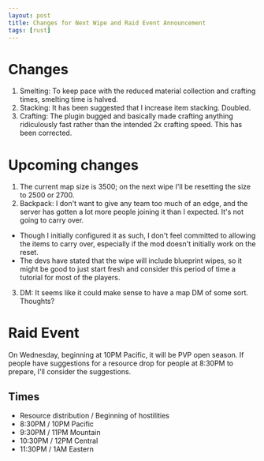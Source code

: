 ```yaml
---
layout: post
title: Changes for Next Wipe and Raid Event Announcement
tags: [rust]
---
```

# Changes

1. Smelting: To keep pace with the reduced material collection and crafting times, smelting time is halved.
2. Stacking: It has been suggested that I increase item stacking. Doubled.
3. Crafting: The plugin bugged and basically made crafting anything ridiculously fast rather than the intended 2x crafting speed. This has been corrected.

# Upcoming changes 

1. The current map size is 3500; on the next wipe I'll be resetting the size to 2500 or 2700.
2. Backpack: I don't want to give any team too much of an edge, and the server has gotten a lot more people joining it than I expected. It's not going to carry over.
  - Though I initially configured it as such, I don't feel committed to allowing the items to carry over, especially if the mod doesn't initially work on the reset.
  - The devs have stated that the wipe will include blueprint wipes, so it might be good to just start fresh and consider this period of time a tutorial for most of the players.
3. DM: It seems like it could make sense to have a map DM of some sort. Thoughts?

# Raid Event

On Wednesday, beginning at 10PM Pacific, it will be PVP open season. If people have suggestions for a resource drop for people at 8:30PM to prepare, I'll consider the suggestions.

## Times

- Resource distribution / Beginning of hostilities
- 8:30PM / 10PM Pacific
- 9:30PM / 11PM Mountain
- 10:30PM / 12PM Central
- 11:30PM / 1AM Eastern